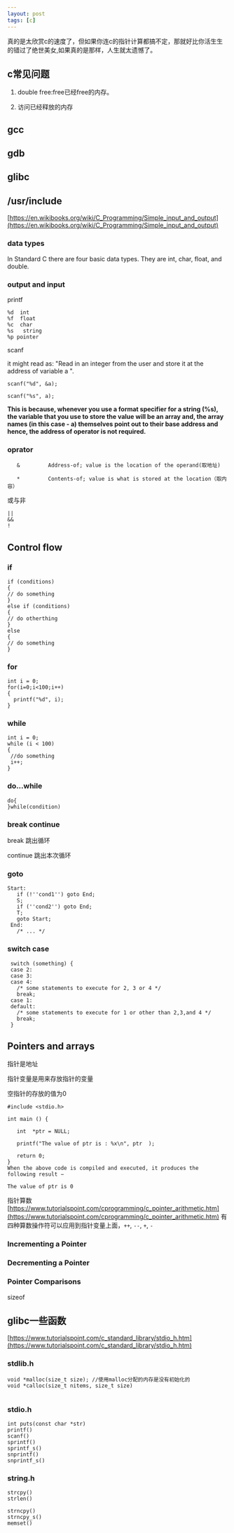 ```yaml
---
layout: post
tags: [c]
---
```

真的是太欣赏c的速度了，但如果你连c的指针计算都搞不定，那就好比你活生生的错过了绝世美女,如果真的是那样，人生就太遗憾了。

## c常见问题

1. double free:free已经free的内存。

2. 访问已经释放的内存

## gcc
## gdb
## glibc
## /usr/include


[https://en.wikibooks.org/wiki/C_Programming/Simple_input_and_output](https://en.wikibooks.org/wiki/C_Programming/Simple_input_and_output)


### data types

In Standard C there are four basic data types. They are int, char, float, and double.

### output and input
printf

```
%d  int
%f  float
%c  char
%s   string
%p pointer
```

scanf

it might read as: "Read in an integer from the user and store it at the address of variable a ".

```
scanf("%d", &a);

```

```
scanf("%s", a);
```
**This is because, whenever you use a format specifier for a string (%s), the variable that you use to store the value will be an array and, the array names (in this case - a) themselves point out to their base address and hence, the address of operator is not required.**

### oprator
```   
   &         Address-of; value is the location of the operand(取地址)
   
   *         Contents-of; value is what is stored at the location（取内容）
```


或与非
```
||
&&
!
```
## Control flow
### if

```
if (conditions)
{
// do something
}
else if (conditions)
{
// do otherthing
}
else
{
// do something
}
```

### for 
```
int i = 0;
for(i=0;i<100;i++)
{
  printf("%d", i);
}
```

### while

```
int i = 0;
while (i < 100)
{
 //do something
 i++;
}
```

### do...while

```
do{
}while(condition)
```

### break continue
break 跳出循环

continue 跳出本次循环

### goto
```
Start:
   if (!''cond1'') goto End;
   S;
   if (''cond2'') goto End;
   T;
   goto Start;
 End:
   /* ... */
```

### switch case
```
 switch (something) {
 case 2:
 case 3:
 case 4:
   /* some statements to execute for 2, 3 or 4 */
   break;
 case 1:
 default:
   /* some statements to execute for 1 or other than 2,3,and 4 */
   break;
 }
 ```

## Pointers and arrays

指针是地址

指针变量是用来存放指针的变量

空指针的存放的值为0

```
#include <stdio.h>

int main () {

   int  *ptr = NULL;

   printf("The value of ptr is : %x\n", ptr  );
 
   return 0;
}
When the above code is compiled and executed, it produces the following result −

The value of ptr is 0
```

指针算数
[https://www.tutorialspoint.com/cprogramming/c_pointer_arithmetic.htm](https://www.tutorialspoint.com/cprogramming/c_pointer_arithmetic.htm)
有四种算数操作符可以应用到指针变量上面，`++`, `--`, `+`, `-`

### Incrementing a Pointer

### Decrementing a Pointer

### Pointer Comparisons



sizeof

## glibc一些函数

[https://www.tutorialspoint.com/c_standard_library/stdio_h.htm](https://www.tutorialspoint.com/c_standard_library/stdio_h.htm)
### stdlib.h
```
void *malloc(size_t size); //使用malloc分配的内存是没有初始化的
void *calloc(size_t nitems, size_t size)
 
```

### stdio.h

```
int puts(const char *str)
printf()
scanf()
sprintf()
sprintf_s()
snprintf()
snprintf_s()
```

### string.h
```
strcpy()
strlen()

strncpy()
strncpy_s()
memset()
```
